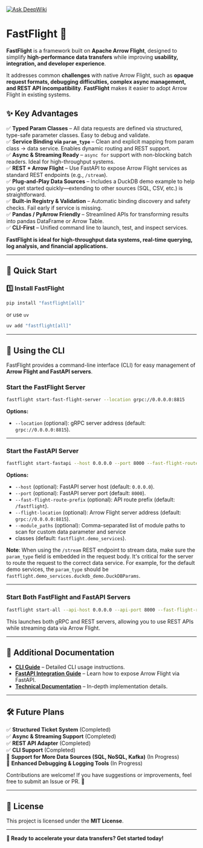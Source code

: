 [![Ask DeepWiki](https://deepwiki.com/badge.svg)](https://deepwiki.com/cning112/fastflight)

# **FastFlight** 🚀

**FastFlight** is a framework built on **Apache Arrow Flight**, designed to simplify **high-performance data transfers**
while improving **usability, integration, and developer experience**.

It addresses common **challenges** with native Arrow Flight, such as **opaque request formats, debugging difficulties,
complex async management, and REST API incompatibility**. **FastFlight** makes it easier to adopt Arrow Flight in
existing
systems.

## **✨ Key Advantages**

✅ **Typed Param Classes** – All data requests are defined via structured, type-safe parameter classes. Easy to debug and
validate.  
✅ **Service Binding via `param_type`** – Clean and explicit mapping from param class → data service. Enables dynamic
routing and REST support.  
✅ **Async & Streaming Ready** – `async for` support with non-blocking batch readers. Ideal for high-throughput
systems.  
✅ **REST + Arrow Flight** – Use FastAPI to expose Arrow Flight services as standard REST endpoints (e.g., `/stream`).  
✅ **Plug-and-Play Data Sources** – Includes a DuckDB demo example to help you get started quickly—extending to other
sources (SQL, CSV, etc.) is straightforward.  
✅ **Built-in Registry & Validation** – Automatic binding discovery and safety checks. Fail early if service is
missing.  
✅ **Pandas / PyArrow Friendly** – Streamlined APIs for transforming results into pandas DataFrame or Arrow Table.  
✅ **CLI-First** – Unified command line to launch, test, and inspect services.

**FastFlight is ideal for high-throughput data systems, real-time querying, log analysis, and financial applications.**

---

## **🚀 Quick Start**

### **1️⃣ Install FastFlight**

```bash
pip install "fastflight[all]"
```

or use `uv`

```bash
uv add "fastflight[all]"
```

---

## **🎯 Using the CLI**

FastFlight provides a command-line interface (CLI) for easy management of **Arrow Flight and FastAPI servers**.

### **Start the FastFlight Server**

```bash
fastflight start-fast-flight-server --location grpc://0.0.0.0:8815
```

**Options:**

- `--location` (optional): gRPC server address (default: `grpc://0.0.0.0:8815`).

---

### **Start the FastAPI Server**

```bash
fastflight start-fastapi --host 0.0.0.0 --port 8000 --fast-flight-route-prefix /fastflight --flight-location grpc://0.0.0.0:8815
```

**Options:**

- `--host` (optional): FastAPI server host (default: `0.0.0.0`).
- `--port` (optional): FastAPI server port (default: `8000`).
- `--fast-flight-route-prefix` (optional): API route prefix (default: `/fastflight`).
- `--flight-location` (optional): Arrow Flight server address (default: `grpc://0.0.0.0:8815`).
- `--module_paths` (optional): Comma-separated list of module paths to scan for custom data parameter and service
- classes (default: `fastflight.demo_services`).

**Note**: When using the `/stream` REST endpoint to stream data, make sure the `param_type` field is embedded in the
request body. It's critical for the server to route the request to the correct data service. For example, for the
default demo services, the `param_type` should be `fastflight.demo_services.duckdb_demo.DuckDBParams`.

---

### **Start Both FastFlight and FastAPI Servers**

```bash
fastflight start-all --api-host 0.0.0.0 --api-port 8000 --fast-flight-route-prefix /fastflight --flight-location grpc://0.0.0.0:8815 --module-paths fastflight.demo_services.duckdb_demo
```

This launches both gRPC and REST servers, allowing you to use REST APIs while streaming data via Arrow Flight.

---

## **📖 Additional Documentation**

- **[CLI Guide](./docs/CLI_USAGE.md)** – Detailed CLI usage instructions.
- **[FastAPI Integration Guide](./src/fastflight/fastapi/README.md)** – Learn how to expose Arrow Flight via FastAPI.
- **[Technical Documentation](./docs/TECHNICAL_DETAILS.md)** – In-depth implementation details.

---

## **🛠 Future Plans**

✅ **Structured Ticket System** (Completed)  
✅ **Async & Streaming Support** (Completed)  
✅ **REST API Adapter** (Completed)  
✅ **CLI Support** (Completed)  
🔄 **Support for More Data Sources (SQL, NoSQL, Kafka)** (In Progress)  
🔄 **Enhanced Debugging & Logging Tools** (In Progress)

Contributions are welcome! If you have suggestions or improvements, feel free to submit an Issue or PR. 🚀

---

## **📜 License**

This project is licensed under the **MIT License**.

---

**🚀 Ready to accelerate your data transfers? Get started today!**
